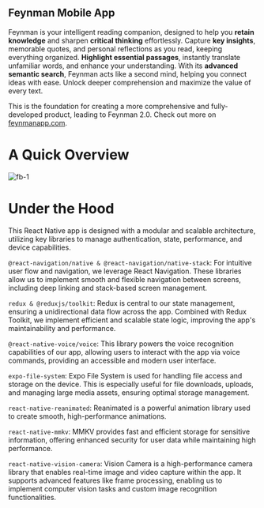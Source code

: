 ## Feynman Mobile App

Feynman is your intelligent reading companion, designed to help you **retain knowledge** and sharpen **critical thinking** effortlessly. Capture **key insights**, memorable quotes, and personal reflections as you read, keeping everything organized. **Highlight essential passages**, instantly translate unfamiliar words, and enhance your understanding. With its **advanced semantic search**, Feynman acts like a second mind, helping you connect ideas with ease. Unlock deeper comprehension and maximize the value of every text.

This is the foundation for creating a more comprehensive and fully-developed product, leading to Feynman 2.0.
Check out more on [feynmanapp.com](https://feynmanapp.com).

# A Quick Overview

![fb-1](https://github.com/user-attachments/assets/826b2427-36a1-4bf1-ac19-1e55f30dd7fe)

# Under the Hood

This React Native app is designed with a modular and scalable architecture, utilizing key libraries to manage authentication, state, performance, and device capabilities.

`@react-navigation/native & @react-navigation/native-stack`: For intuitive user flow and navigation, we leverage React Navigation. These libraries allow us to implement smooth and flexible navigation between screens, including deep linking and stack-based screen management.

`redux & @reduxjs/toolkit`: Redux is central to our state management, ensuring a unidirectional data flow across the app. Combined with Redux Toolkit, we implement efficient and scalable state logic, improving the app's maintainability and performance.

`@react-native-voice/voice`: This library powers the voice recognition capabilities of our app, allowing users to interact with the app via voice commands, providing an accessible and modern user interface.

`expo-file-system`: Expo File System is used for handling file access and storage on the device. This is especially useful for file downloads, uploads, and managing large media assets, ensuring optimal storage management.

`react-native-reanimated`: Reanimated is a powerful animation library used to create smooth, high-performance animations.

`react-native-mmkv`: MMKV provides fast and efficient storage for sensitive information, offering enhanced security for user data while maintaining high performance.

`react-native-vision-camera`: Vision Camera is a high-performance camera library that enables real-time image and video capture within the app. It supports advanced features like frame processing, enabling us to implement computer vision tasks and custom image recognition functionalities.
